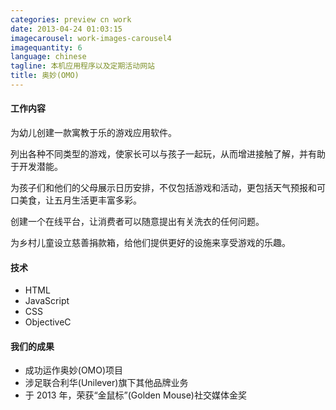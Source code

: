 ```yaml
---
categories: preview cn work
date: 2013-04-24 01:03:15
imagecarousel: work-images-carousel4
imagequantity: 6
language: chinese
tagline: 本机应用程序以及定期活动网站
title: 奥妙(OMO)
---
```


#### 工作内容
为幼儿创建一款寓教于乐的游戏应用软件。

列出各种不同类型的游戏，使家长可以与孩子一起玩，从而增进接触了解，并有助于开发潜能。

为孩子们和他们的父母展示日历安排，不仅包括游戏和活动，更包括天气预报和可口美食，让五月生活更丰富多彩。

创建一个在线平台，让消费者可以随意提出有关洗衣的任何问题。

为乡村儿童设立慈善捐款箱，给他们提供更好的设施来享受游戏的乐趣。

#### 技术
* HTML
* JavaScript
* CSS
* ObjectiveC

#### 我们的成果
* 成功运作奥妙(OMO)项目
* 涉足联合利华(Unilever)旗下其他品牌业务
* 于 2013 年，荣获“金鼠标”(Golden Mouse)社交媒体金奖
